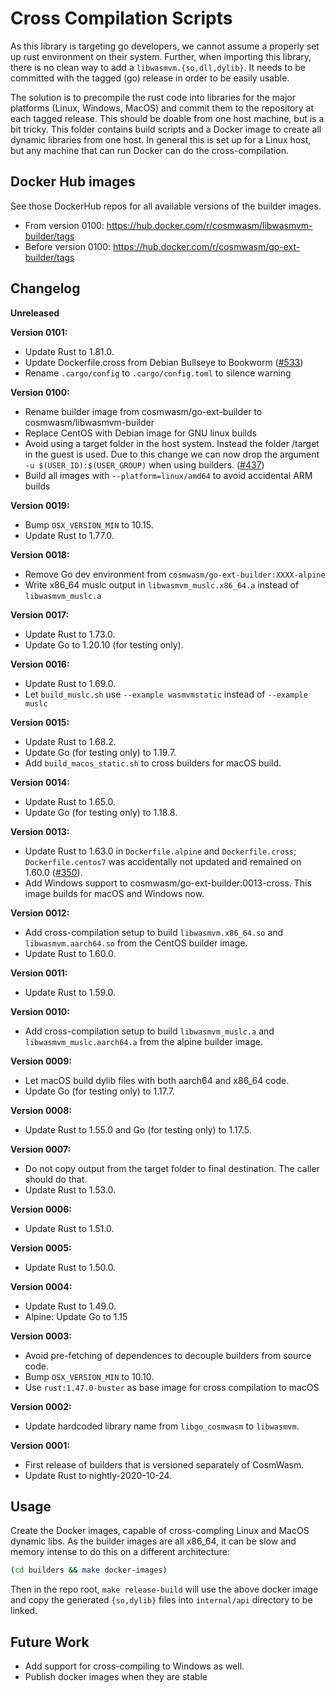 # Cross Compilation Scripts

As this library is targeting go developers, we cannot assume a properly set up
rust environment on their system. Further, when importing this library, there is
no clean way to add a `libwasmvm.{so,dll,dylib}`. It needs to be committed with
the tagged (go) release in order to be easily usable.

The solution is to precompile the rust code into libraries for the major
platforms (Linux, Windows, MacOS) and commit them to the repository at each
tagged release. This should be doable from one host machine, but is a bit
tricky. This folder contains build scripts and a Docker image to create all
dynamic libraries from one host. In general this is set up for a Linux host, but
any machine that can run Docker can do the cross-compilation.

## Docker Hub images

See those DockerHub repos for all available versions of the builder images.

- From version 0100: https://hub.docker.com/r/cosmwasm/libwasmvm-builder/tags
- Before version 0100: https://hub.docker.com/r/cosmwasm/go-ext-builder/tags

## Changelog

**Unreleased**

**Version 0101:**

- Update Rust to 1.81.0.
- Update Dockerfile.cross from Debian Bullseye to Bookworm ([#533])
- Rename `.cargo/config` to `.cargo/config.toml` to silence warning

[#533]: https://github.com/CosmWasm/wasmvm/issues/533

**Version 0100:**

- Rename builder image from cosmwasm/go-ext-builder to
  cosmwasm/libwasmvm-builder
- Replace CentOS with Debian image for GNU linux builds
- Avoid using a target folder in the host system. Instead the folder /target in
  the guest is used. Due to this change we can now drop the argument
  `-u $(USER_ID):$(USER_GROUP)` when using builders. ([#437])
- Build all images with `--platform=linux/amd64` to avoid accidental ARM builds

[#437]: https://github.com/CosmWasm/wasmvm/issues/437

**Version 0019:**

- Bump `OSX_VERSION_MIN` to 10.15.
- Update Rust to 1.77.0.

**Version 0018:**

- Remove Go dev environment from `cosmwasm/go-ext-builder:XXXX-alpine`
- Write x86_64 muslc output in `libwasmvm_muslc.x86_64.a` instead of
  `libwasmvm_muslc.a`

**Version 0017:**

- Update Rust to 1.73.0.
- Update Go to 1.20.10 (for testing only).

**Version 0016:**

- Update Rust to 1.69.0.
- Let `build_muslc.sh` use `--example wasmvmstatic` instead of `--example muslc`

**Version 0015:**

- Update Rust to 1.68.2.
- Update Go (for testing only) to 1.19.7.
- Add `build_macos_static.sh` to cross builders for macOS build.

**Version 0014:**

- Update Rust to 1.65.0.
- Update Go (for testing only) to 1.18.8.

**Version 0013:**

- Update Rust to 1.63.0 in `Dockerfile.alpine` and `Dockerfile.cross`;
  `Dockerfile.centos7` was accidentally not updated and remained on 1.60.0
  ([#350]).
- Add Windows support to cosmwasm/go-ext-builder:0013-cross. This image builds
  for macOS and Windows now.

[#350]: https://github.com/CosmWasm/wasmvm/pull/350

**Version 0012:**

- Add cross-compilation setup to build `libwasmvm.x86_64.so` and
  `libwasmvm.aarch64.so` from the CentOS builder image.
- Update Rust to 1.60.0.

**Version 0011:**

- Update Rust to 1.59.0.

**Version 0010:**

- Add cross-compilation setup to build `libwasmvm_muslc.a` and
  `libwasmvm_muslc.aarch64.a` from the alpine builder image.

**Version 0009:**

- Let macOS build dylib files with both aarch64 and x86_64 code.
- Update Go (for testing only) to 1.17.7.

**Version 0008:**

- Update Rust to 1.55.0 and Go (for testing only) to 1.17.5.

**Version 0007:**

- Do not copy output from the target folder to final destination. The caller
  should do that.
- Update Rust to 1.53.0.

**Version 0006:**

- Update Rust to 1.51.0.

**Version 0005:**

- Update Rust to 1.50.0.

**Version 0004:**

- Update Rust to 1.49.0.
- Alpine: Update Go to 1.15

**Version 0003:**

- Avoid pre-fetching of dependences to decouple builders from source code.
- Bump `OSX_VERSION_MIN` to 10.10.
- Use `rust:1.47.0-buster` as base image for cross compilation to macOS

**Version 0002:**

- Update hardcoded library name from `libgo_cosmwasm` to `libwasmvm`.

**Version 0001:**

- First release of builders that is versioned separately of CosmWasm.
- Update Rust to nightly-2020-10-24.

## Usage

Create the Docker images, capable of cross-compling Linux and MacOS dynamic
libs. As the builder images are all x86_64, it can be slow and memory intense to
do this on a different architecture:

```sh
(cd builders && make docker-images)
```

Then in the repo root, `make release-build` will use the above docker image and
copy the generated `{so,dylib}` files into `internal/api` directory to be
linked.

## Future Work

- Add support for cross-compiling to Windows as well.
- Publish docker images when they are stable

